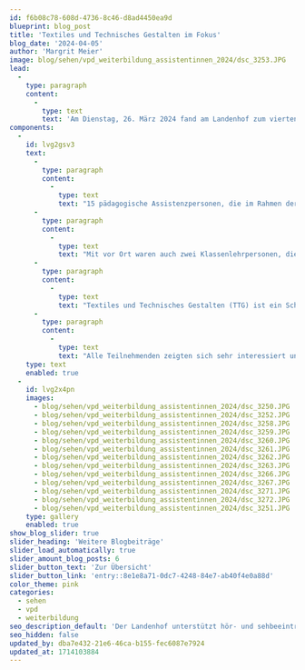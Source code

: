 ```yaml
---
id: f6b08c78-608d-4736-8c46-d8ad4450ea9d
blueprint: blog_post
title: 'Textiles und Technisches Gestalten im Fokus'
blog_date: '2024-04-05'
author: 'Margrit Meier'
image: blog/sehen/vpd_weiterbildung_assistentinnen_2024/dsc_3253.JPG
lead:
  -
    type: paragraph
    content:
      -
        type: text
        text: 'Am Dienstag, 26. März 2024 fand am Landenhof zum vierten Mal der halbjährlich stattfindende Assistenzanlass statt.'
components:
  -
    id: lvg2gsv3
    text:
      -
        type: paragraph
        content:
          -
            type: text
            text: "15 pädagogische Assistenzpersonen, die im Rahmen der integrativen Beschulung von Schüler:innen mit einer Sehbeeinträchtigung und Blindheit in den Regelschulen im Kanton für den Visiopädagogischen Dienst tätig sind, waren dazu eingeladen.\_\_"
      -
        type: paragraph
        content:
          -
            type: text
            text: "Mit vor Ort waren auch zwei Klassenlehrpersonen, die aufs Schuljahr 24-25 neu in der Tagessonderschule Sehen starten werden.\_"
      -
        type: paragraph
        content:
          -
            type: text
            text: "Textiles und Technisches Gestalten (TTG) ist ein Schulfach, das sehr visuell basiert ist und in dem Assistenzstunden besonders oft eingesetzt werden. Nach einem Fachvortrag von Daniel Senn, wurde unter Simulations- oder Dunkelbrille gestrickt, genäht aber auch geschliffen, gebohrt und abgemessen und ein leckerer Apéro aus der Landenhof-Küche genossen.\_"
      -
        type: paragraph
        content:
          -
            type: text
            text: "Alle Teilnehmenden zeigten sich sehr interessiert und schätzten die lockere Atmosphäre und den Austausch untereinander. Es wurden Tipps aus der Praxis ausgetauscht und die beiden neuen Klassenlehrpersonen in die Unterrichtsdidaktik Schüler:innen mit einer Sehbeeinträchtigung eingeführt. Der Abend wird für alle Beteiligten in guter Erinnerung bleiben.\_"
    type: text
    enabled: true
  -
    id: lvg2x4pn
    images:
      - blog/sehen/vpd_weiterbildung_assistentinnen_2024/dsc_3250.JPG
      - blog/sehen/vpd_weiterbildung_assistentinnen_2024/dsc_3252.JPG
      - blog/sehen/vpd_weiterbildung_assistentinnen_2024/dsc_3258.JPG
      - blog/sehen/vpd_weiterbildung_assistentinnen_2024/dsc_3259.JPG
      - blog/sehen/vpd_weiterbildung_assistentinnen_2024/dsc_3260.JPG
      - blog/sehen/vpd_weiterbildung_assistentinnen_2024/dsc_3261.JPG
      - blog/sehen/vpd_weiterbildung_assistentinnen_2024/dsc_3262.JPG
      - blog/sehen/vpd_weiterbildung_assistentinnen_2024/dsc_3263.JPG
      - blog/sehen/vpd_weiterbildung_assistentinnen_2024/dsc_3266.JPG
      - blog/sehen/vpd_weiterbildung_assistentinnen_2024/dsc_3267.JPG
      - blog/sehen/vpd_weiterbildung_assistentinnen_2024/dsc_3271.JPG
      - blog/sehen/vpd_weiterbildung_assistentinnen_2024/dsc_3272.JPG
      - blog/sehen/vpd_weiterbildung_assistentinnen_2024/dsc_3251.JPG
    type: gallery
    enabled: true
show_blog_slider: true
slider_heading: 'Weitere Blogbeiträge'
slider_load_automatically: true
slider_amount_blog_posts: 6
slider_button_text: 'Zur Übersicht'
slider_button_link: 'entry::8e1e8a71-0dc7-4248-84e7-ab40f4e0a88d'
color_theme: pink
categories:
  - sehen
  - vpd
  - weiterbildung
seo_description_default: 'Der Landenhof unterstützt hör- und sehbeeinträchtigte Kinder & Jugendliche in ihrem selbstbestimmten Leben durch Förderung ihrer Fähigkeiten & Entwicklung'
seo_hidden: false
updated_by: dba7e432-21e6-46ca-b155-fec6087e7924
updated_at: 1714103884
---
```

